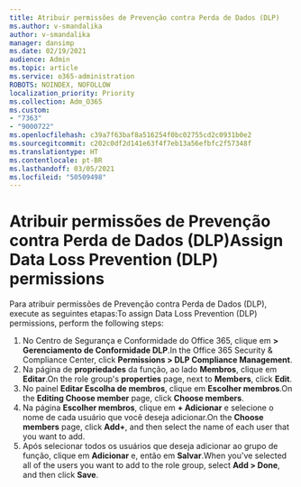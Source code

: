 ```yaml
---
title: Atribuir permissões de Prevenção contra Perda de Dados (DLP)
ms.author: v-smandalika
author: v-smandalika
manager: dansimp
ms.date: 02/19/2021
audience: Admin
ms.topic: article
ms.service: o365-administration
ROBOTS: NOINDEX, NOFOLLOW
localization_priority: Priority
ms.collection: Adm_O365
ms.custom:
- "7363"
- "9000722"
ms.openlocfilehash: c39a7f63baf8a516254f0bc02755cd2c0931b0e2
ms.sourcegitcommit: c202c0df2d141e63f4f7eb13a56efbfc2f57348f
ms.translationtype: HT
ms.contentlocale: pt-BR
ms.lasthandoff: 03/05/2021
ms.locfileid: "50509498"
---
```

# <a name="assign-data-loss-prevention-dlp-permissions"></a><span data-ttu-id="14743-102">Atribuir permissões de Prevenção contra Perda de Dados (DLP)</span><span class="sxs-lookup"><span data-stu-id="14743-102">Assign Data Loss Prevention (DLP) permissions</span></span>

<span data-ttu-id="14743-103">Para atribuir permissões de Prevenção contra Perda de Dados (DLP), execute as seguintes etapas:</span><span class="sxs-lookup"><span data-stu-id="14743-103">To assign Data Loss Prevention (DLP) permissions, perform the following steps:</span></span>

1. <span data-ttu-id="14743-104">No Centro de Segurança e Conformidade do Office 365, clique em **> Gerenciamento de Conformidade DLP**.</span><span class="sxs-lookup"><span data-stu-id="14743-104">In the Office 365 Security & Compliance Center, click **Permissions > DLP Compliance Management**.</span></span>
2. <span data-ttu-id="14743-105">Na página de **propriedades** da função, ao lado **Membros**, clique em **Editar**.</span><span class="sxs-lookup"><span data-stu-id="14743-105">On the role group's **properties** page, next to **Members**, click **Edit**.</span></span>
3. <span data-ttu-id="14743-106">No painel **Editar Escolha de membros**, clique em **Escolher membros**.</span><span class="sxs-lookup"><span data-stu-id="14743-106">On the **Editing Choose member** page, click **Choose members**.</span></span>
4. <span data-ttu-id="14743-107">Na página **Escolher membros**, clique em **+ Adicionar** e selecione o nome de cada usuário que você deseja adicionar.</span><span class="sxs-lookup"><span data-stu-id="14743-107">On the **Choose members** page, click **Add+**, and then select the name of each user that you want to add.</span></span>
5. <span data-ttu-id="14743-108">Após selecionar todos os usuários que deseja adicionar ao grupo de função, clique em **Adicionar** e, então em **Salvar**.</span><span class="sxs-lookup"><span data-stu-id="14743-108">When you've selected all of the users you want to add to the role group, select **Add > Done**, and then click **Save**.</span></span>
